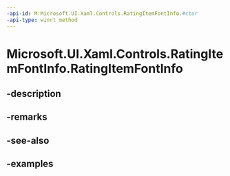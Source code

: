 ```yaml
---
-api-id: M:Microsoft.UI.Xaml.Controls.RatingItemFontInfo.#ctor
-api-type: winrt method
---
```


<!-- Method syntax.
public RatingItemFontInfo.RatingItemFontInfo()
-->

# Microsoft.UI.Xaml.Controls.RatingItemFontInfo.RatingItemFontInfo

## -description

## -remarks

## -see-also

## -examples


